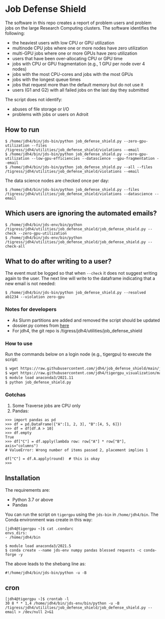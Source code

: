 # Job Defense Shield

The software in this repo creates a report of problem users and problem jobs on the large Research Computing clusters. The software identifies the following:

+ the heaviest users with low CPU or GPU utilization  
+ multinode CPU jobs where one or more nodes have zero utilization  
+ multi-GPU jobs where one or more GPUs have zero utilization  
+ users that have been over-allocating CPU or GPU time  
+ jobs with CPU or GPU fragmentation (e.g., 1 GPU per node over 4 nodes)  
+ jobs with the most CPU-cores and jobs with the most GPUs  
+ jobs with the longest queue times  
+ jobs that request more than the default memory but do not use it  
+ users (G1 and G2) with all failed jobs on the last day they submitted  

The script does not identify:
+ abuses of file storage or I/O  
+ problems with jobs or users on Adroit

## How to run

```
$ /home/jdh4/bin/jds-bin/python job_defense_shield.py --zero-gpu-utilization --files /tigress/jdh4/utilities/job_defense_shield/violations --email
$ /home/jdh4/bin/jds-bin/python job_defense_shield.py --zero-gpu-utilization --low-gpu-efficiencies --datascience --gpu-fragmentation --email
$ /home/jdh4/bin/jds-bin/python job_defense_shield.py --all --files /tigress/jdh4/utilities/job_defense_shield/violations --email
```

The data science nodes are checked once per day:

```
$ /home/jdh4/bin/jds-bin/python job_defense_shield.py --files /tigress/jdh4/utilities/job_defense_shield/violations --datascience --email
```

## Which users are ignoring the automated emails?

```
$ /home/jdh4/bin/jds-env/bin/python /tigress/jdh4/utilities/job_defense_shield/job_defense_shield.py --check --zero-gpu-utilization
$ /home/jdh4/bin/jds-env/bin/python /tigress/jdh4/utilities/job_defense_shield/job_defense_shield.py --check-all
```

## What to do after writing to a user?

The event must be logged so that when `--check` it does not suggest writing again to the user. The next line will write to the dataframe indicating that a new email is not needed:

```
$ /home/jdh4/bin/jds-bin/python job_defense_shield.py --resolved ab1234 --violation zero-gpu
```

### Notes for developers

- As Slurm partitions are added and removed the script should be updated  
- dossier.py comes from [here](https://github.com/jdh4/tigergpu_visualization)
- For jdh4, the git repo is /tigress/jdh4/utilities/job_defense_shield

### How to use

Run the commands below on a login node (e.g., tigergpu) to execute the script:

```bash
$ wget https://raw.githubusercontent.com/jdh4/job_defense_shield/main/job_defense_shield.py
$ wget https://raw.githubusercontent.com/jdh4/tigergpu_visualization/master/dossier.py
$ module load anaconda3/2021.11
$ python job_defense_shield.py
```

###  Gotchas

1. Some Traverse jobs are CPU only
2. Pandas:

```
>>> import pandas as pd
>>> df = pd.DataFrame({"A":[1, 2, 3], "B":[4, 5, 6]})
>>> df = df[df.A > 10]
>>> df.empty
True
>>> df["C"] = df.apply(lambda row: row["A"] * row["B"], axis="columns")
# ValueError: Wrong number of items passed 2, placement implies 1

df["C"] = df.A.apply(round)  # this is okay
>>>
```

## Installation

The requirements are:

- Python 3.7 or above  
- Pandas  

You can run the script on `tigergpu` using the `jds-bin` in `/home/jdh4/bin`. The Conda environment was create in this way:

```
[jdh4@tigergpu ~]$ cat .condarc
envs_dirs:
- /home/jdh4/bin
```

```
$ module load anaconda3/2021.5
$ conda create --name jds-env numpy pandas blessed requests -c conda-forge -y
```

The above leads to the shebang line as:

```
#!/home/jdh4/bin/jds-bin/python -u -B
```

## cron

```
[jdh4@tigergpu ~]$ crontab -l
30 8 * * 1,4 /home/jdh4/bin/jds-env/bin/python -u -B /tigress/jdh4/utilities/job_defense_shield/job_defense_shield.py --email > /dev/null 2>&1
```
